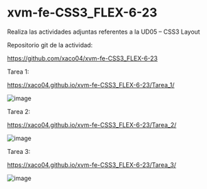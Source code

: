 # xvm-fe-CSS3_FLEX-6-23
Realiza las actividades adjuntas referentes a la UD05 – CSS3 Layout

Repositorio git de la actividad: 

https://github.com/xaco04/xvm-fe-CSS3_FLEX-6-23 

Tarea 1: 

https://xaco04.github.io/xvm-fe-CSS3_FLEX-6-23/Tarea_1/ 

![image](https://github.com/xaco04/xvm-fe-CSS3_FLEX-6-23/assets/93447803/7022eb79-76b1-407a-80f1-ae38e6b72388)


Tarea 2: 

https://xaco04.github.io/xvm-fe-CSS3_FLEX-6-23/Tarea_2/ 

![image](https://github.com/xaco04/xvm-fe-CSS3_FLEX-6-23/assets/93447803/78cb5f0d-affa-40e3-82b2-8ad7b48c3116)


Tarea 3: 

https://xaco04.github.io/xvm-fe-CSS3_FLEX-6-23/Tarea_3/ 

![image](https://github.com/xaco04/xvm-fe-CSS3_FLEX-6-23/assets/93447803/1573e13d-ef96-4adf-9e3b-805644257a02)


 

 

 
